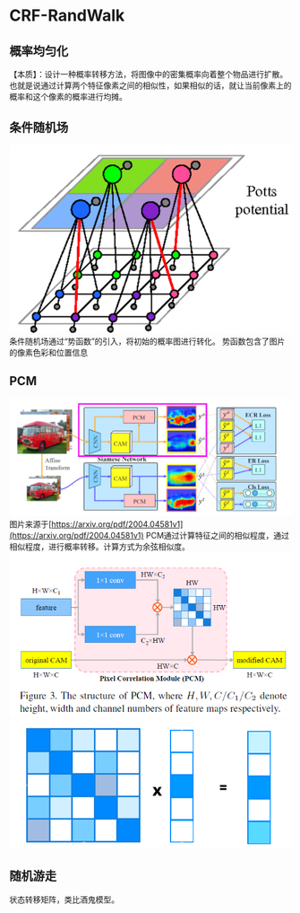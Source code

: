 # CRF-RandWalk

## 概率均匀化
【本质】：设计一种概率转移方法，将图像中的密集概率向着整个物品进行扩散。也就是说通过计算两个特征像素之间的相似性，如果相似的话，就让当前像素上的概率和这个像素的概率进行均摊。

## 条件随机场
![](../../../img/article/2021-12-04-13-01-08.png)
条件随机场通过“势函数”的引入，将初始的概率图进行转化。
势函数包含了图片的像素色彩和位置信息

## PCM
![](../../../img/article/2021-12-04-13-18-36.png)
图片来源于[https://arxiv.org/pdf/2004.04581v1](https://arxiv.org/pdf/2004.04581v1)
PCM通过计算特征之间的相似程度，通过相似程度，进行概率转移。计算方式为余弦相似度。
![](../../../img/article/2021-12-04-13-19-12.png)
![](../../../img/article/2021-12-04-13-39-08.png)

## 随机游走
状态转移矩阵，类比酒鬼模型。
